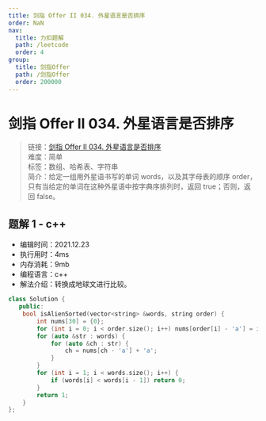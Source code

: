 ```yaml
---
title: 剑指 Offer II 034. 外星语言是否排序
order: NaN
nav:
  title: 力扣题解
  path: /leetcode
  order: 4
group:
  title: 剑指Offer
  path: /剑指Offer
  order: 200000
---
```


# 剑指 Offer II 034. 外星语言是否排序

> 链接：[剑指 Offer II 034. 外星语言是否排序](https://leetcode-cn.com/problems/lwyVBB/)  
> 难度：简单  
> 标签：数组、哈希表、字符串  
> 简介：给定一组用外星语书写的单词 words，以及其字母表的顺序 order，只有当给定的单词在这种外星语中按字典序排列时，返回 true；否则，返回 false。

## 题解 1 - c++

- 编辑时间：2021.12.23
- 执行用时：4ms
- 内存消耗：9mb
- 编程语言：c++
- 解法介绍：转换成地球文进行比较。

```c++
class Solution {
   public:
    bool isAlienSorted(vector<string> &words, string order) {
        int nums[30] = {0};
        for (int i = 0; i < order.size(); i++) nums[order[i] - 'a'] = i;
        for (auto &str : words) {
            for (auto &ch : str) {
                ch = nums[ch - 'a'] + 'a';
            }
        }
        for (int i = 1; i < words.size(); i++) {
            if (words[i] < words[i - 1]) return 0;
        }
        return 1;
    }
};
```
